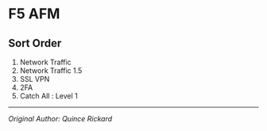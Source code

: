 # F5 AFM
## Sort Order
1. Network Traffic
1. Network Traffic 1.5
1. SSL VPN
1. 2FA
1. Catch All : Level 1
***
*Original Author: Quince Rickard*